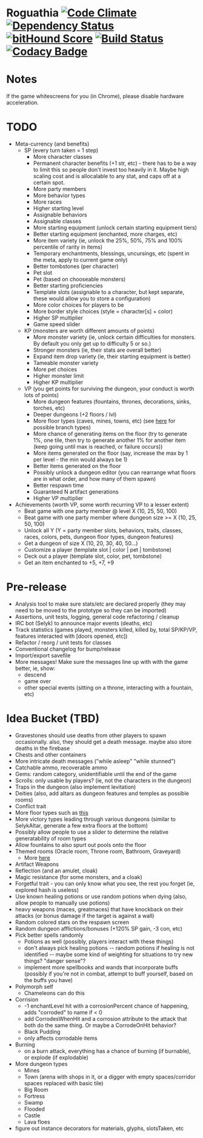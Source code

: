 # Roguathia [![Code Climate](https://codeclimate.com/github/seiyria/Roguathia/badges/gpa.svg)](https://codeclimate.com/github/seiyria/Roguathia) [![Dependency Status](https://gemnasium.com/seiyria/Roguathia.svg)](https://gemnasium.com/seiyria/Roguathia) [![bitHound Score](https://www.bithound.io/github/seiyria/Roguathia/badges/score.svg)](https://www.bithound.io/github/seiyria/Roguathia) [![Build Status](https://travis-ci.org/seiyria/Roguathia.svg)](https://travis-ci.org/seiyria/Roguathia) [![Codacy Badge](https://www.codacy.com/project/badge/7d38b1b793bb4cec862debe3af85f851)](https://www.codacy.com/app/seiyria/Roguathia)

# Notes
If the game whitescreens for you (in Chrome), please disable hardware acceleration.

# TODO
* Meta-currency (and benefits)
  * SP (every turn taken = 1 step)
    * More character classes
    * Permanent character benefits (+1 str, etc) - there has to be a way to limit this so people don't invest too heavily in it. Maybe high scaling cost and is allocalable to any stat, and caps off at a certain spot.
    * More party members
    * More behavior types
    * More races
    * Higher starting level
    * Assignable behaviors
    * Assignable classes
    * More starting equipment (unlock certain starting equipment tiers)
    * Better starting equipment (enchanted, more charges, etc)
    * More item variety (ie, unlock the 25%, 50%, 75% and 100% percentile of rarity in items)
    * Temporary enchantments, blessings, uncursings, etc (spent in the meta, apply to current game only)
    * Better tombstones (per character)
    * Pet slot
    * Pet (based on chooseable monsters)
    * Better starting proficiencies
    * Template slots (assignable to a character, but kept separate, these would allow you to store a configuration)
    * More color choices for players to be
    * More border style choices (style = character[s] + color)
    * Higher SP multiplier
    * Game speed slider
  * KP (monsters are worth different amounts of points)
    * More monster variety (ie, unlock certain difficulties for monsters. By default you only get up to difficulty 5 or so.)
    * Stronger monsters (ie, their stats are overall better)
    * Expand item drop variety (ie, their starting equipment is better)
    * Tameable monster variety
    * More pet choices
    * Higher monster limit
    * Higher KP multiplier
  * VP (you get points for surviving the dungeon, your conduct is worth lots of points)
    * More dungeon features (fountains, thrones, decorations, sinks, torches, etc)
    * Deeper dungeons (+2 floors / lvl)
    * More floor types (caves, mines, towns, etc) (see [here](http://crawl.chaosforge.org/Dungeon_branches) for possible branch types)
    * More chance of generating items on the floor (try to generate 1%, one tile, then try to generate another 1% for another item (keep going until max is reached, or failure occurs))
    * More items generated on the floor (say, increase the max by 1 per level - the min would always be 1)
    * Better items generated on the floor
    * Possibly unlock a dungeon editor (you can rearrange what floors are in what order, and how many of them spawn)
    * Better respawn time
    * Guaranteed N artifact generations
    * Higher VP multiplier
* Achievements (worth VP, some worth recurring VP to a lesser extent)
  * Beat game with one party member @ level X (10, 25, 50, 100)
  * Beat game with one party member where dungeon size >= X (10, 25, 50, 100)
  * Unlock all Y (Y = party member slots, behaviors, traits, classes, races, colors, pets, dungeon floor types, dungeon features)
  * Get a dungeon of size X (10, 20, 30, 40, 50...)
  * Customize a player (template slot | color | pet | tombstone)
  * Deck out a player (template slot, color, pet, tombstone)
  * Get an item enchanted to +5, +7, +9

# Pre-release
* Analysis tool to make sure stats/etc are declared properly (they may need to be moved to the prototype so they can be imported)
* Assertions, unit tests, logging, general code refactoring / cleanup
* IRC bot (Selyk) to announce major events (deaths, etc)
* Track statistics (games played, monsters killed, killed by, total SP/KP/VP, features interacted with [doors opened, etc])
* Refactor / reorg / unit tests for classes
* Conventional changelog for bump/release
* Import/export savefile
* More messages! Make sure the messages line up with with the game better, ie, show:
  * descend
  * game over
  * other special events (sitting on a throne, interacting with a fountain, etc)

# Idea Bucket (TBD)
* Gravestones should use deaths from other players to spawn occasionally. also, they should get a death message. maybe also store deaths in the firebase
* Chests and other containers
* More intricate death messages ("while asleep" "while stunned")
* Catchable ammo, recoverable ammo
* Gems: random category, unidentifiable until the end of the game
* Scrolls: only usable by players? (ie, not the characters in the dungeon)
* Traps in the dungeon (also implement levitation)
* Deities (also, add altars as dungeon features and temples as possible rooms)
* Conflict trait
* More floor types such as [this](http://www.gamasutra.com/blogs/AAdonaac/20150903/252889/Procedural_Dungeon_Generation_Algorithm.php)
* More victory types leading through various dungeons (similar to SelykAltar, generate a few extra floors at the bottom)
* Possibly allow people to use a slider to determine the relative generatability of room types
* Allow fountains to also spurt out pools onto the floor
* Themed rooms (Oracle room, Throne room, Bathroom, Graveyard)
  * More [here](https://nethackwiki.com/wiki/Special_room)
* Artifact Weapons
* Reflection (and an amulet, cloak)
* Magic resistance (for some monsters, and a cloak)
* Forgetful trait - you can only know what you see, the rest you forget (ie, explored hash is useless)
* Use known healing potions or use random potions when dying (also, allow people to manually use potions)
* heavy weapons (maces, greatmaces) that have knockback on their attacks (or bonus damage if the target is against a wall)
* Random colored stars on the respawn screen
* Random dungeon afflictions/bonuses (+120% SP gain, -3 con, etc)
* Pick better spells randomly
  * Potions as well (possibly, players interact with these things)
  * don't always pick healing potions -- random potions if healing is not identified -- maybe some kind of weighting for situations to try new things? "danger sense"?
  * implement more spellbooks and wands that incorporate buffs (possibly if you're not in combat, attempt to buff yourself, based on the buffs you have)
* Polymorph self
  * Chameleons can do this
* Corrision
  * -1 enchantLevel hit with a corrosionPercent chance of happening, adds "corroded" to name if < 0
  * add CorrodesWhenHit and a corrosion attribute to the attack that both do the same thing. Or maybe a CorrodeOnHit behavior?
  * Black Pudding
  * only affects corrodable items
* Burning
  * on a burn attack, everything has a chance of burning (if burnable), or explode (if explodable)
* More dungeon types
  * Mines
  * Town (arena with shops in it, or a digger with empty spaces/corridor spaces replaced with basic tile)
  * Big Room
  * Fortress
  * Swamp
  * Flooded
  * Castle
  * Lava floes
* figure out instance decorators for materials, glyphs, slotsTaken, etc